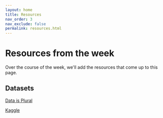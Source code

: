 ```yaml
---
layout: home
title: Resources
nav_order: 3
nav_exclude: false
permalink: resources.html
---
```


# Resources from the week
Over the course of the week, we'll add the resources that come up to this page.

## Datasets

[Data is Plural](https://www.data-is-plural.com/)

[Kaggle](https://www.kaggle.com/datasets)
